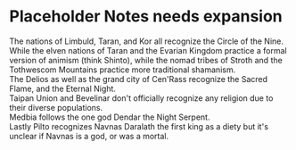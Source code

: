 # Placeholder Notes needs expansion
The nations of Limbuld, Taran, and Kor all recognize the Circle of the Nine.  
While the elven nations of Taran and the Evarian Kingdom practice a formal version of animism (think Shinto), while the nomad tribes of Stroth and the Tothwescom Mountains practice more traditional shamanism.  
The Delios as well as the grand city of Cen'Rass recognize the Sacred Flame, and the Eternal Night.   
Taipan Union and Bevelinar don't officially recognize any religion due to their diverse populations.  
Medbia follows the one god Dendar the Night Serpent.  
Lastly Pilto recognizes Navnas Daralath the first king as a diety but it's unclear if Navnas is a god, or was a mortal.
